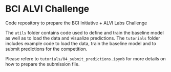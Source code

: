 # BCI ALVI Challenge
Code repository to prepare the BCI Initiative + ALVI Labs Challenge


The `utils` folder contains code used to define and train the baseline model as well as to load the data and visualize predictions. The `tutorials` folder includes example code to load the data, train the baseline model and to submit predictions for the competition. 

Please refere to `tutorials/04_submit_predictions.ipynb` for more details on how to prepare the submission file. 
